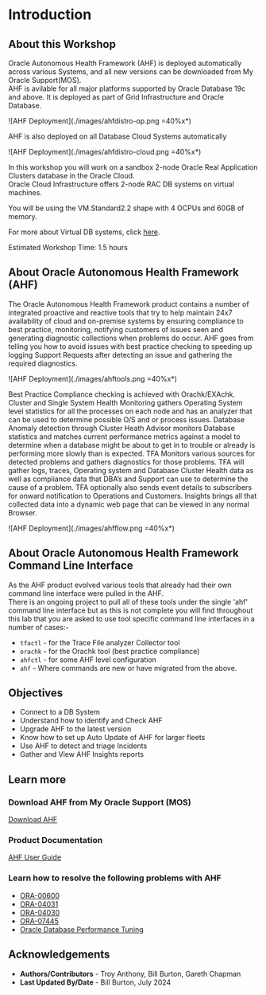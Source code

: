 # Introduction

## About this Workshop
Oracle Autonomous Health Framework (AHF) is deployed automatically across various Systems, and all new versions can be downloaded from My Oracle Support(MOS).  
AHF is avilable for all major platforms supported by Oracle Database 19c and above. It is deployed as part of Grid Infrastructure and Oracle Database.

![AHF Deployment](./images/ahfdistro-op.png =40%x*)

AHF is also deployed on all Database Cloud Systems automatically

![AHF Deployment](./images/ahfdistro-cloud.png =40%x*)

In this workshop you will work on a sandbox  2-node Oracle Real Application Clusters database in the Oracle Cloud.  
Oracle Cloud Infrastructure offers 2-node RAC DB systems on virtual machines.

You will be using the VM.Standard2.2 shape with 4 OCPUs and 60GB of memory.

For more about Virtual DB systems, click [here](https://docs.cloud.oracle.com/en-us/iaas/Content/Database/Concepts/overview.htm).

Estimated Workshop Time:  1.5 hours




## About Oracle Autonomous Health Framework (AHF)
The Oracle Autonomous Health Framework product contains a number of integrated proactive and reactive tools that try to help maintain 24x7 availability of cloud and on-premise systems by ensuring compliance to best practice,  monitoring, notifying customers of issues seen and generating diagnostic collections when problems do occur.  AHF goes from telling you how to avoid issues with best practice checking to speeding up logging Support Requests after detecting an issue and gathering the required diagnostics.

![AHF Deployment](./images/ahftools.png =40%x*)

Best Practice Compliance checking is achieved with  Orachk/EXAchk. Cluster and Single System Health Monitoring gathers Operating System level statistics for all the processes on each node and has an analyzer that can be used to determine  possible O/S and or process issues. Database Anomaly detection through Cluster Heath Advisor monitors Database statistics and matches current performance metrics against a model to determine when a database might be about to get in to trouble or already is performing more slowly than is expected. TFA Monitors various sources for detected problems and gathers diagnostics for those problems.  TFA will gather logs, traces, Operating system and Database Cluster Health data as well as compliance data that DBA’s and Support can use to determine the cause of a problem. TFA optionally also sends event details to subscribers for onward notification to Operations and Customers.
Insights brings all that collected data into a dynamic web page that can be viewed in any normal Browser.

![AHF Deployment](./images/ahfflow.png =40%x*)

## About Oracle Autonomous Health Framework Command Line Interface 
As the AHF product evolved various tools that already had their own command line interface were pulled in the AHF.  
There is an ongoing project to pull all of these tools under the single 'ahf' command line interface but as this is not complete you will find throughout this lab that you are asked to use tool specific command line interfaces in a number of cases:-
- `tfactl` - for the Trace File analyzer Collector tool
- `orachk` - for the Orachk tool (best practice compliance)
- `ahfctl` - for some AHF level configuration
- `ahf`    - Where commands are new or have migrated from the above.

## Objectives
- Connect to a DB System
- Understand how to identify and Check AHF
- Upgrade AHF to the latest version
- Know how to set up Auto Update of AHF for larger fleets
- Use AHF to detect and triage Incidents
- Gather and View AHF Insights reports

## Learn more

### Download AHF from My Oracle Support (MOS)

[Download AHF](https://support.oracle.com/epmos/faces/DocContentDisplay?id=2550798.1)

### Product Documentation

[AHF User Guide](https://docs.oracle.com/en/engineered-systems/health-diagnostics/autonomous-health-framework/)

### Learn how to resolve the following problems with AHF
- [ORA-00600](https://blogs.oracle.com/database/post/ora-00600)
- [ORA-04031](https://blogs.oracle.com/database/post/ora-04031)
- [ORA-04030](https://blogs.oracle.com/database/post/ora-04030)
- [ORA-07445](https://blogs.oracle.com/database/post/ora-07445)
- [Oracle Database Performance Tuning](https://blogs.oracle.com/database/post/database-performance-tuning)  

## Acknowledgements

- **Authors/Contributors** - Troy Anthony, Bill Burton, Gareth Chapman
- **Last Updated By/Date** - Bill Burton, July 2024
